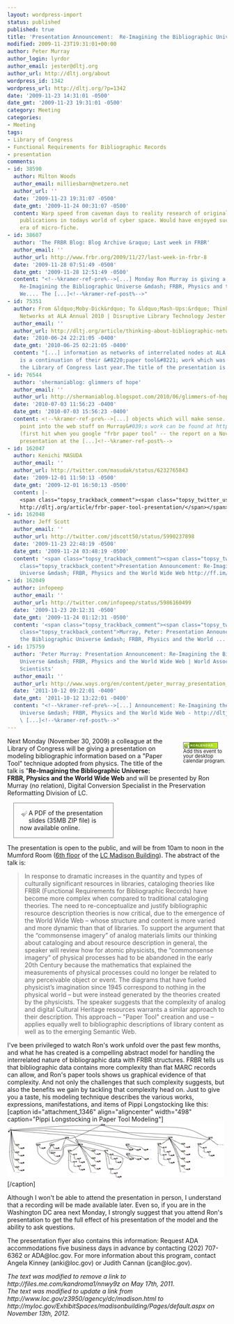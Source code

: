 ```yaml
---
layout: wordpress-import
status: published
published: true
title: 'Presentation Announcement:  Re-Imagining the Bibliographic Universe -- FRBR, Physics and the World Wide Web'
modified: 2009-11-23T19:31:01+00:00
author: Peter Murray
author_login: lyrdor
author_email: jester@dltj.org
author_url: http://dltj.org/about
wordpress_id: 1342
wordpress_url: http://dltj.org/?p=1342
date: '2009-11-23 14:31:01 -0500'
date_gmt: '2009-11-23 19:31:01 -0500'
category: Meeting
categories:
- Meeting
tags:
- Library of Congress
- Functional Requirements for Bibliographic Records
- presentation
comments:
- id: 38590
  author: Milton Woods
  author_email: milliesbarn@netzero.net
  author_url: ''
  date: '2009-11-23 19:31:07 -0500'
  date_gmt: '2009-11-24 00:31:07 -0500'
  content: Warp speed from caveman days to reality research of original historical
    publications in todays world of cyber space. Would have enjoyed such a tool during  the
    era of micro-fiche.
- id: 38607
  author: 'The FRBR Blog: Blog Archive &raquo; Last week in FRBR'
  author_email: ''
  author_url: http://www.frbr.org/2009/11/27/last-week-in-frbr-8
  date: '2009-11-28 07:51:49 -0500'
  date_gmt: '2009-11-28 12:51:49 -0500'
  content: "<!--%kramer-ref-pre%-->[...] Monday Ron Murray is giving a talk called
    Re-Imagining the Bibliographic Universe &mdash; FRBR, Physics and the World Wide
    We.... The [...]<!--%kramer-ref-post%-->"
- id: 75351
  author: From &ldquo;Moby-Dick&rdquo; To &ldquo;Mash-Ups:&rdquo; Thinking About Bibliographic
    Networks at ALA Annual 2010 | Disruptive Library Technology Jester
  author_email: ''
  author_url: http://dltj.org/article/thinking-about-bibliographic-networks/
  date: '2010-06-24 22:21:05 -0400'
  date_gmt: '2010-06-25 02:21:05 -0400'
  content: "[...] information as networks of interrelated nodes at ALA Annual. This
    is a continuation of their &#8220;paper tool&#8221; work which was presented at
    the Library of Congress last year.The title of the presentation is From [...]"
- id: 76544
  author: 'shermaniablog: glimmers of hope'
  author_email: ''
  author_url: http://shermaniablog.blogspot.com/2010/06/glimmers-of-hope.html
  date: '2010-07-03 11:56:23 -0400'
  date_gmt: '2010-07-03 15:56:23 -0400'
  content: <!--%kramer-ref-pre%-->[...] objects which will make sense. A starting
    point into the web stuff on Murray&#039;s work can be found at http://dltj.org/article/frbr-paper-tool-presentation/
    (first hit when you google "frbr paper tool" -- the report on a November 2009
    presentation at the [...]<!--%kramer-ref-post%-->
- id: 162047
  author: Kenichi MASUDA
  author_email: ''
  author_url: http://twitter.com/masudak/status/6232765843
  date: '2009-12-01 11:50:13 -0500'
  date_gmt: '2009-12-01 16:50:13 -0500'
  content: |-
    <span class="topsy_trackback_comment"><span class="topsy_twitter_username"><span class="topsy_trackback_content">書誌宇宙とWWWが繋がる日は来るのか。
    http://dltj.org/article/frbr-paper-tool-presentation/</span></span>
- id: 162048
  author: Jeff Scott
  author_email: ''
  author_url: http://twitter.com/jdscott50/status/5990237898
  date: '2009-11-23 22:48:19 -0500'
  date_gmt: '2009-11-24 03:48:19 -0500'
  content: '<span class="topsy_trackback_comment"><span class="topsy_twitter_username"><span
    class="topsy_trackback_content">Presentation Announcement: Re-Imagining the Bibliographic
    Universe &mdash; FRBR, Physics and the World Wide Web http://ff.im/-bUkzq</span></span>'
- id: 162049
  author: infopeep
  author_email: ''
  author_url: http://twitter.com/infopeep/status/5986160499
  date: '2009-11-23 20:12:31 -0500'
  date_gmt: '2009-11-24 01:12:31 -0500'
  content: '<span class="topsy_trackback_comment"><span class="topsy_twitter_username"><span
    class="topsy_trackback_content">Murray, Peter: Presentation Announcement:  Re-Imagining
    the Bibliographic Universe &mdash; FRBR, Physics and the World ... http://bit.ly/54Hw8N</span></span>'
- id: 175759
  author: 'Peter Murray: Presentation Announcement: Re-Imagining the Bibliographic
    Universe &mdash; FRBR, Physics and the World Wide Web | World Association of Young
    Scientists'
  author_email: ''
  author_url: http://www.ways.org/en/content/peter_murray_presentation_announcement_reimagining_the_bibliographic_universe_frbr_physics_and_the_world_wide_web
  date: '2011-10-12 09:22:01 -0400'
  date_gmt: '2011-10-12 13:22:01 -0400'
  content: "<!--%kramer-ref-pre%-->[...] Announcement: Re-Imagining the Bibliographic
    Universe &mdash; FRBR, Physics and the World Wide Web - http://dltj.org/article...
    \ [...]<!--%kramer-ref-post%-->"
---
```

<div style="float:right; padding: 1em 0 1.5em 3em; font-size: 80%; width: 100px; line-height: 95%"><span class="removed_link" title="http://dltj.org/xhtml2vcal/xhtml2vcal.php/dltj/frbr-paper-tool-presentation"><img src="/assets/images/2009/11/microformat_hcalendar.png" alt="hCalendar Encoded Microformat" width="80" height="15" style="border:none;text-decoration: none;" /><br />Add this event to your desktop calendar program.</span></div>
<div class="vevent" id="frbr-paper-tool-presentation">Next Monday (November 30, 2009) a colleague at the Library of Congress will be giving a presentation on modeling bibliographic information based on a "Paper Tool" technique adopted from physics.  The title of the talk is "<span class="summary" style="font-weight:bold">Re-Imagining the Bibliographic Universe: FRBR, Physics and the World Wide Web</span> and will be presented by Ron Murray (no relation), Digital Conversion Specialist in the Preservation Reformatting Division of LC.
<div class="alignright" style="width:200px;border:1px solid gray; margin:1em;padding:1em;"><img src="/assets/images/2009/11/checkmark.png" width="20" style="float:left;" alt="Note!" />A <span class="removed_link" title="http://files.me.com/kandroma1/nnwy9z">PDF of the presentation slides</span> (35MB ZIP file) is now available online.</div>
<p> The presentation is open to the public, and will be from <abbr style="border:none;text-decoration: none;" title="2009-11-30T10:00-05:00" class="dtstart">10am</abbr> to <abbr style="border:none;text-decoration: none;" title="2009-11-30T12:00-05:00" class="dtend">noon</abbr> in the <span class="location">Mumford Room (<a href="/assets/images/2009/11/6-madson.jpg" title="Image-based map of the 6th floor of the LC Madison building">6th floor</a> of the <a href="http://myloc.gov/ExhibitSpaces/madisonbuilding/Pages/default.aspx" title="Library of Congress Madison Building">LC Madison Building</a>)</span>.  The abstract of the talk is:</p>
<blockquote><p>In response to dramatic increases in the quantity and types of culturally significant resources in libraries, cataloging theories like FRBR (Functional Requirements for Bibliographic Records) have become more complex when compared to traditional cataloging theories. The need to re-conceptualize and justify bibliographic resource description theories is now critical, due to the emergence of the World Wide Web &ndash; whose structure and content is more varied and more dynamic than that of libraries. To support the argument that the &ldquo;commonsense imagery&rdquo; of analog materials limits our thinking about cataloging and about resource description in general, the speaker will review how for atomic physicists, the &ldquo;commonsense imagery&rdquo; of physical processes had to be abandoned in the early 20th Century because the mathematics that explained the measurements of physical processes could no longer be related to any perceivable object or event. The diagrams that have fueled physicist&rsquo;s imagination since 1945 correspond to nothing in the physical world &ndash; but were instead generated by the theories created by the physicists. The speaker suggests that the complexity of analog and digital Cultural Heritage resources warrants a similar approach to their description. This approach &ndash; "Paper Tool" creation and use &ndash; applies equally well to bibliographic descriptions of library content as well as to the emerging Semantic Web.</p></blockquote>
</div>
<p>I've been privileged to watch Ron's work unfold over the past few months, and what he has created is a compelling abstract model for handling the interrelated nature of bibliographic data with FRBR structures.  FRBR tells us that bibliographic data contains more complexity than flat MARC records can allow, and Ron's paper tools shows us graphical evidence of that complexity.  And not only the challenges that such complexity suggests, but also the benefits we gain by tackling that complexity head on.  Just to give you a taste, his modeling technique describes the various works, expressions, manifestations, and items of Pippi Longstocking like this: [caption id="attachment_1346" align="aligncenter" width="498" caption="Pippi Longstocking in Paper Tool Modeling"]<img src="/assets/images/2009/11/pippi.png" alt="Pippi Longstocking in Paper Tool Modeling" title="Pippi Longstocking in Paper Tool Modeling" width="498" height="129" class="size-full wp-image-1346" />[/caption]</p>
<p>Although I won't be able to attend the presentation in person, I understand that a recording will be made available later.  Even so, if you are in the Washington DC area next Monday, I strongly suggest that you attend Ron's presentation to get the full effect of his presentation of the model and the ability to ask questions.</p>
<p>The presentation flyer also contains this information:  Request ADA accommodations five business days in advance by contacting (202) 707-6362 or ADA@loc.gov.  For more information about this program, contact Angela Kinney (anki@loc.gov) or Judith Cannan (jcan@loc.gov).</p>
<p style="padding:0;margin:0;font-style:italic;" class="removed_link">The text was modified to remove a link to http://files.me.com/kandroma1/nnwy9z on May 17th, 2011.</p>
<p style="padding:0;margin:0;font-style:italic;">The text was modified to update a link from http://www.loc.gov/z3950/agency/dc/madison.html to http://myloc.gov/ExhibitSpaces/madisonbuilding/Pages/default.aspx on November 13th, 2012.</p>
